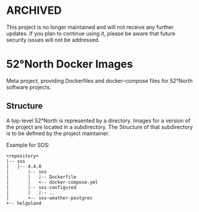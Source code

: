 # ARCHIVED

This project is no longer maintained and will not receive any further updates. If you plan to continue using it, please be aware that future security issues will not be addressed.

# 52°North Docker Images

Meta project, providing Dockerfiles and docker-compose files for
52°North software projects.

## Structure

A top-level 52°North is represented by a directory. Images for a
version of the project are located in a subdirectory. The Structure
of that subdirectory is to be defined by the project maintainer.

Example for SOS:

```
<repository>
|-- sos
|   |-- 4.4.0
|       |-- sos
|       |   |-- Dockerfile
|       |   +-- docker-compose.yml
|       |-- sos-configured
|       |   |-- ..
|       +-- sos-weather-postgres
+-- helgoland
```
